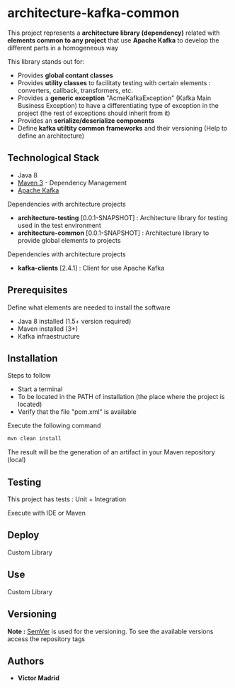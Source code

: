 # architecture-kafka-common

This project represents a **architecture library (dependency)** related with **elements common to any project** that use **Apache Kafka** to develop the different parts in a homogeneous way

This library stands out for:

* Provides  **global contant classes**
* Provides **utility classes** to facilitaty testing with certain elements : converters, callback, transformers, etc.
* Provides a **generic exception** "AcmeKafkaException" (Kafka Main Business Exception) to have a differentiating type of exception in the project (the rest of exceptions should inherit from it)
* Provides  an **serialize/deserialize components**
* Define **kafka utiltity common frameworks** and their versioning (Help to define an architecture)






## Technological Stack

* Java 8
* [Maven 3](https://maven.apache.org/) - Dependency Management
* [Apache Kafka ](https://kafka.apache.org/)

Dependencies with architecture projects

* **architecture-testing** [0.0.1-SNAPSHOT] : Architecture library for testing used in the test environment
* **architecture-common** [0.0.1-SNAPSHOT] : Architecture library to provide global elements to projects

Dependencies with architecture projects

* **kafka-clients** [2.4.1] : Client for use Apache Kafka





## Prerequisites

Define what elements are needed to install the software

* Java 8 installed (1.5+ version required)
* Maven installed  (3+)
* Kafka infraestructure





## Installation

Steps to follow

* Start a terminal
* To be located in the PATH of installation (the place where the project is located)
* Verify that the file "pom.xml" is available

Execute the following command

```bash
mvn clean install
```

The result will be the generation of an artifact in your Maven repository (local)





## Testing

This project has tests : Unit + Integration

Execute with IDE or Maven





## Deploy

Custom Library





## Use

Custom Library





## Versioning

**Note :** [SemVer](http://semver.org/) is used for the versioning. 
To see the available versions access the repository tags





## Authors

* **Víctor Madrid**
